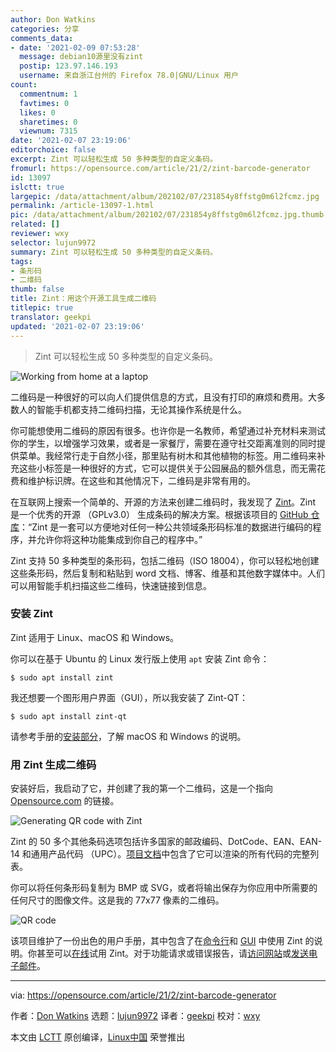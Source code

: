 ```yaml
---
author: Don Watkins
categories: 分享
comments_data:
- date: '2021-02-09 07:53:28'
  message: debian10源里没有zint
  postip: 123.97.146.193
  username: 来自浙江台州的 Firefox 78.0|GNU/Linux 用户
count:
  commentnum: 1
  favtimes: 0
  likes: 0
  sharetimes: 0
  viewnum: 7315
date: '2021-02-07 23:19:06'
editorchoice: false
excerpt: Zint 可以轻松生成 50 多种类型的自定义条码。
fromurl: https://opensource.com/article/21/2/zint-barcode-generator
id: 13097
islctt: true
largepic: /data/attachment/album/202102/07/231854y8ffstg0m6l2fcmz.jpg
permalink: /article-13097-1.html
pic: /data/attachment/album/202102/07/231854y8ffstg0m6l2fcmz.jpg.thumb.jpg
related: []
reviewer: wxy
selector: lujun9972
summary: Zint 可以轻松生成 50 多种类型的自定义条码。
tags:
- 条形码
- 二维码
thumb: false
title: Zint：用这个开源工具生成二维码
titlepic: true
translator: geekpi
updated: '2021-02-07 23:19:06'
---
```



> 
> Zint 可以轻松生成 50 多种类型的自定义条码。
> 
> 
> 


![](/data/attachment/album/202102/07/231854y8ffstg0m6l2fcmz.jpg "Working from home at a laptop")


二维码是一种很好的可以向人们提供信息的方式，且没有打印的麻烦和费用。大多数人的智能手机都支持二维码扫描，无论其操作系统是什么。


你可能想使用二维码的原因有很多。也许你是一名教师，希望通过补充材料来测试你的学生，以增强学习效果，或者是一家餐厅，需要在遵守社交距离准则的同时提供菜单。我经常行走于自然小径，那里贴有树木和其他植物的标签。用二维码来补充这些小标签是一种很好的方式，它可以提供关于公园展品的额外信息，而无需花费和维护标识牌。在这些和其他情况下，二维码是非常有用的。


在互联网上搜索一个简单的、开源的方法来创建二维码时，我发现了 [Zint](http://www.zint.org.uk/)。Zint 是一个优秀的开源 （GPLv3.0） 生成条码的解决方案。根据该项目的 [GitHub 仓库](https://github.com/zint/zint)：“Zint 是一套可以方便地对任何一种公共领域条形码标准的数据进行编码的程序，并允许你将这种功能集成到你自己的程序中。”


Zint 支持 50 多种类型的条形码，包括二维码（ISO 18004），你可以轻松地创建这些条形码，然后复制和粘贴到 word 文档、博客、维基和其他数字媒体中。人们可以用智能手机扫描这些二维码，快速链接到信息。


### 安装 Zint


Zint 适用于 Linux、macOS 和 Windows。


你可以在基于 Ubuntu 的 Linux 发行版上使用 `apt` 安装 Zint 命令：



```
$ sudo apt install zint

```

我还想要一个图形用户界面（GUI），所以我安装了 Zint-QT：



```
$ sudo apt install zint-qt

```

请参考手册的[安装部分](http://www.zint.org.uk/Manual.aspx?type=p&page=2)，了解 macOS 和 Windows 的说明。


### 用 Zint 生成二维码


安装好后，我启动了它，并创建了我的第一个二维码，这是一个指向 [Opensource.com](http://Opensource.com) 的链接。


![Generating QR code with Zint](/data/attachment/album/202102/07/231908lu7kj9a8aq7ps82m.png "Generating QR code with Zint")


Zint 的 50 多个其他条码选项包括许多国家的邮政编码、DotCode、EAN、EAN-14 和通用产品代码 （UPC）。[项目文档](http://www.zint.org.uk/)中包含了它可以渲染的所有代码的完整列表。


你可以将任何条形码复制为 BMP 或 SVG，或者将输出保存为你应用中所需要的任何尺寸的图像文件。这是我的 77x77 像素的二维码。


![QR code](/data/attachment/album/202102/07/231908u1zjepgzun07u21q.png "QR code")


该项目维护了一份出色的用户手册，其中包含了在[命令行](http://zint.org.uk/Manual.aspx?type=p&page=4)和 [GUI](http://zint.org.uk/Manual.aspx?type=p&page=3) 中使用 Zint 的说明。你甚至可以[在线](http://www.barcode-generator.org/)试用 Zint。对于功能请求或错误报告，请[访问网站](https://lists.sourceforge.net/lists/listinfo/zint-barcode)或[发送电子邮件](mailto:zint-barcode@lists.sourceforge.net)。




---


via: <https://opensource.com/article/21/2/zint-barcode-generator>


作者：[Don Watkins](https://opensource.com/users/don-watkins) 选题：[lujun9972](https://github.com/lujun9972) 译者：[geekpi](https://github.com/geekpi) 校对：[wxy](https://github.com/wxy)


本文由 [LCTT](https://github.com/LCTT/TranslateProject) 原创编译，[Linux中国](https://linux.cn/) 荣誉推出